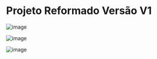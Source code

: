 <h1>Projeto Reformado Versão V1</h1>

![image](https://github.com/Joaovictoraparecido/PETSHOP-DESKTOP-V1/assets/115484907/0aebe7c3-1ec9-434d-ae44-f501f5be11f2)



![image](https://github.com/Joaovictoraparecido/PETSHOP-DESKTOP-V1/assets/115484907/c355f689-75ec-4a09-bbb5-d97981ec7c28)



![image](https://github.com/Joaovictoraparecido/PETSHOP-DESKTOP-V1/assets/115484907/9aa02d08-bb68-49cd-aa2f-d18c65f9fc30)

